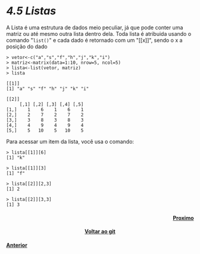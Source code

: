 <h1><b><i>4.5 Listas</i></b></h1>
<p>A Lista é uma estrutura de dados meio peculiar, já que pode conter uma matriz ou até mesmo outra lista dentro dela. Toda lista é atribuida usando o comando "<code>list()</code>" e cada dado é retornado com um "[[x]]", sendo o x  a posição do dado</p>

    > vetor<-c("a","s","f","h","j","k","i")
    > matriz<-matrix(data=1:10, nrow=5, ncol=5)
    > lista<-list(vetor, matriz)
    > lista

    [[1]]
    [1] "a" "s" "f" "h" "j" "k" "i"

    [[2]]
         [,1] [,2] [,3] [,4] [,5]
    [1,]    1    6    1    6    1
    [2,]    2    7    2    7    2
    [3,]    3    8    3    8    3
    [4,]    4    9    4    9    4
    [5,]    5   10    5   10    5

<p>Para acessar um item da lista, você usa o comando: </p>

    > lista[[1]][6]
    [1] "k"
    
    > lista[[1]][3]
    [1] "f"
    
    > lista[[2]][2,3]
    [1] 2
    
    > lista[[2]][3,3]
    [1] 3


<h4 align="Right"><a href="https://github.com/SaLandini/r4noobs/blob/master/estrutura_dados/arrays.md">Proximo</a></h4>
<h4 align="Center"><a href="https://github.com/SaLandini/r4noobs">Voltar ao git</a></h4>
<h4><a href="https://github.com/SaLandini/r4noobs/blob/master/estrutura_dados/matrizes.md">Anterior</a></h4>